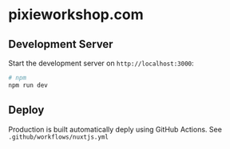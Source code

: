 # pixieworkshop.com

## Development Server

Start the development server on `http://localhost:3000`:

```bash
# npm
npm run dev
```

## Deploy

Production is built automatically deply using GitHub Actions. See `.github/workflows/nuxtjs.yml`
